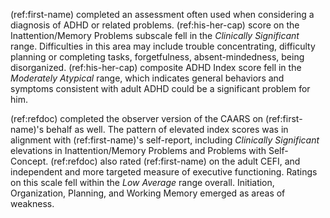 (ref:first-name) completed an assessment often used when considering a diagnosis of ADHD or related problems.
(ref:his-her-cap) score on the Inattention/Memory Problems subscale fell in the _Clinically Significant_ range.
Difficulties in this area may include trouble concentrating, difficulty planning or completing tasks, forgetfulness, absent-mindedness, being disorganized.
(ref:his-her-cap) composite ADHD Index score fell in the _Moderately Atypical_ range, which indicates general behaviors and symptoms consistent with adult ADHD could be a significant problem for him.

(ref:refdoc) completed the observer version of the CAARS on (ref:first-name)'s behalf as well. The pattern of elevated index scores was in alignment with (ref:first-name)'s self-report, including _Clinically Significant_ elevations in Inattention/Memory Problems and Problems with Self-Concept. (ref:refdoc) also rated (ref:first-name) on the adult CEFI, and independent and more targeted measure of executive functioning. Ratings on this scale fell within the _Low Average_ range overall. Initiation, Organization, Planning, and Working Memory emerged as areas of weakness.
